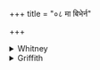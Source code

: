 +++
title = "०८ मा बिभेर्न"

+++

<details><summary>Whitney</summary>

### Translation
8. Be not afraid; thou shalt not die; I make thee one who reaches old  
age; I have exorcised (*nir-vac*) the *yákṣma*, the waster of limbs,  
from thy limbs.

### Notes
Ppp. reads for **b** *jaradaṣṭir bhaviṣyasi*.
</details>

<details><summary>Griffith</summary>

Be not alarmed: thou wilt not die. I give thee lengthened years of life. Forth from thy members have I charmed Decline that caused the fever there.
</details>
